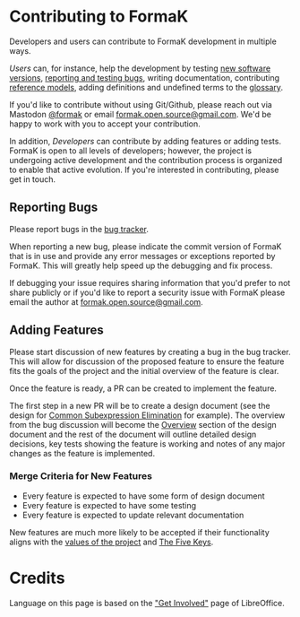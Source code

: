 # Contributing to FormaK

Developers and users can contribute to FormaK development in multiple ways.

*Users* can, for instance, help the development by testing [new software
versions](https://github.com/buckbaskin/formak/tree/main), [reporting and
testing bugs](https://github.com/buckbaskin/formak/issues), writing
documentation, contributing [reference
models](https://github.com/buckbaskin/formak/blob/main/py/formak/reference_models/strapdown_imu.py),
adding definitions and undefined terms to the
[glossary](https://github.com/buckbaskin/formak/blob/main/docs/mathematical-glossary.md).

If you'd like to contribute without using Git/Github, please reach out via
Mastodon [@formak](https://fosstodon.org/@formak) or email
[formak.open.source@gmail.com](mailto:formak.open.source@gmail.com). We'd be
happy to work with you to accept your contribution.

In addition, *Developers* can contribute by adding features or adding tests.
FormaK is open to all levels of developers; however, the project is undergoing
active development and the contribution process is organized to enable that
active evolution. If you're interested in contributing, please get in touch.

## Reporting Bugs

Please report bugs in the [bug
tracker](https://github.com/buckbaskin/formak/issues).

When reporting a new bug, please indicate the commit version of FormaK that is
in use and provide any error messages or exceptions reported by FormaK. This
will greatly help speed up the debugging and fix process.

If debugging your issue requires sharing information that you'd prefer to not
share publicly or if you'd like to report a security issue with FormaK please
email the author at
[formak.open.source@gmail.com](mailto:formak.open.source@gmail.com).

## Adding Features

Please start discussion of new features by creating a bug in the bug tracker.
This will allow for discussion of the proposed feature to ensure the feature
fits the goals of the project and the initial overview of the feature is clear.

Once the feature is ready, a PR can be created to implement the feature.

The first step in a new PR will be to create a design document (see the design
for [Common Subexpression
Elimination](https://github.com/buckbaskin/formak/blob/main/docs/designs/cse.md)
for example). The overview from the bug discussion will become the
[Overview](https://github.com/buckbaskin/formak/blob/main/docs/designs/cse.md#overview)
section of the design document and the rest of the document will outline
detailed design decisions, key tests showing the feature is working and notes
of any major changes as the feature is implemented.

### Merge Criteria for New Features

- Every feature is expected to have some form of design document
- Every feature is expected to have some testing
- Every feature is expected to update relevant documentation

New features are much more likely to be accepted if their functionality aligns
with the [values of the
project](https://github.com/buckbaskin/formak/blob/main/docs/designs/formak_v0.md)
and [The Five
Keys](https://github.com/buckbaskin/formak/blob/main/docs/designs/formak_v0.md#the-five-keys).






# Credits

Language on this page is based on the ["Get
Involved"](https://wiki.documentfoundation.org/Development/GetInvolved) page of
LibreOffice.
